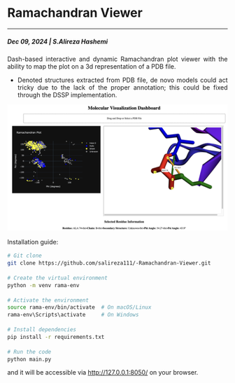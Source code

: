 # Ramachandran Viewer
---
##### Dec 09, 2024 | S.Alireza Hashemi



<div style="text-align: justify"> 
Dash-based interactive and dynamic Ramachandran plot viewer with the ability to map the plot on a 3d representation of a PDB file.

* Denoted structures extracted from PDB file, de novo models could act tricky due to the lack of the proper annotation; this could be fixed through the DSSP implementation.
</div>

![Ramachandran](./screenshot.png)

 
Installation guide:

```bash
# Git clone
git clone https://github.com/salireza111/-Ramachandran-Viewer.git

# Create the virtual environment
python -m venv rama-env

# Activate the environment
source rama-env/bin/activate  # On macOS/Linux
rama-env\Scripts\activate     # On Windows

# Install dependencies
pip install -r requirements.txt

# Run the code
python main.py
```

and it will be accessible via http://127.0.0.1:8050/ on your browser.